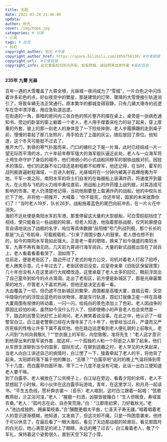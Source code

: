 ```yaml
---
title: 无题
date: 2022-07-28 21:46:00
updata: 
author: 祈光
cover: /img/hope.jpg
categories: # 分类
- 小说
tags: # 标签
- 科幻
copyright_author: 祈光 #作者
copyright_author_href: https://space.bilibili.com/1056756138/ #作者链接
copyright_url:  #文章链接
copyright_info: 此文章版权归祈光所有，如有转载，请註明来自原作者 #版权信息
---
```


**235年 九霄 光昼**

百年一遇的大雪覆盖了九霄全境，光昼城一夜间成为了“雪城”，一片白色之中闪烁着许多彩色的点，好似夜空中的繁星，那是建筑的灯带，骤降的大雪使接引轨道消引了，导致车辆无法正常通行。原本繁华的都城变得寂静，只有几辆大理寺的巡逻车在空中漂浮着，用应急轨道巡逻。  
在街道的一角，昏暗的房间内三张白色的照片整齐的摆在桌上，桌旁是一张病危通知书。旁边的卧室的窗上躺着一个老人，老人用手撑着床吃力的站了起来，穿上厚重的外套，披上的那一刻老人的身体歪了一下险些摔倒，老人步履蹒跚的走到桌子前，慢慢的拿起了那几张照片，用手拍去了上面的灰尘，随后放回了原位。他知道，这个冬天可能挺不过去了。  
推开大门，刺骨的寒气扑面而来，门口的栅栏之下是一片海，此时已经结成一片一望无际而平滑的冰，六十年前年穆军强大的海军舰队逼近此处，老人与一众海军将士用生命守护了身后的城市，他们用弱小的小式战船同穆军的钢铁战舰对抗，因技术的落后，他们的武器不论口径还是射程都不如穆军，他还记得，在当时，霍军的战列舰直逼射程海域，一旦进入射程，光昼城将在一分钟内被离子高爆炮夷为平地。千军一发之际，南阳水军的将士们自发的在每艘船上装满炸药，将速度开到最大，在火炮与飞机的火力线中勇往直前，用战船上的炸药撞上战列舰，对其造成可影响的伤害。老人仍清楚地记得，当初他刚要登上载满炸药的战船，他的中校队长拦下了他，并将他一把推开，大喊着：“你不能死，你还年轻，国家的未来就靠你们了！”当时老人19岁，队长26岁。战船拖着蓝色的尾巴向前冲去，在一片火花中消失。  
海的不远处便是南阳水军的军港，那里停留这大量的大型舰船，可白雪皑皑挡住了视线，使只能看见一些战舰的轮廓，但老人知道，他指着那些战舰，仅凭轮廓便自言自语地说出了战舰的名字，吨位等具体数据“岳阳楼”号门列战列舰，那个长长的那是“九云”号航母，可载舰载机…”引来了周围少数人的鼓掌。老人想也想不到的，如今的南阳水军竟如此强大。正是老一辈的牺牲，换来了如今强盛的南阳水军，九霄不再有海无防。几天前九霄进行海军阅兵，大量的新式战舰出现在了阅兵上，老人看着看着看哭了，泪如雨下。  
往前走，便是老街区了，路边开过了老式的电力公交，司机对着老人打起了招呼，老人微笑示意。几十年过去了，老街区依旧没变，应皇帝亲章《旧街区保留政策》几十年也没有人在这里进行大规模改造。这里承载了老人太多的回忆，眼前浮现出了自己童年到如今的点点滴滴。走出了老街区，前方便是新城区了，那是光昼最繁荣的地方，尽管老人不喜欢热闹，但他还是决定去看一看。  
大血覆盖了一切，但仍遮不住新城区的繁荣，周围都是高楼大厦，直插云霄，天空中隐隐约约的浮现出蓝色的丝状物体，那是车行轨道，霓虹灯就像卫星一样在高楼大厦周围有规律的转动着，一闪一闪，给纯白的景色添加上了色彩。老人因战争的原因比较怕吵闹，虽然如今没什么行人了，但即使微小的声音老人也会突然震一下，路边的巡警见状赶忙上前询问，老人微笑着说没事。在此之中，他认识了一级警官白江。白江是老警察已经在大理寺呆了几十年了，他曾经当过兵，严谨而又严厉死板的性格让许多下属不喜欢他。他在路边巡逻看到老人便礼貌的上前敬礼，老人问到“为何向我敬礼？”“您衣服上的军衔，向您致敬，准将先生！”老人这才意识到他穿出来的是军装外套…就这样，一个孤独的人和一个将逝之人聊了起来，他们从军旅生涯聊到当今的国家，国际形式，在聊到逗趣之时，老人罕见的大笑起来，当老人向白江讲述自己的病情时，白江愣了一下，接着牵起了老人的手，将他背了起来。太阳即将落下属于他的舞台。“去哪？”“白露亭吧”此时的晚上气温将降到零下十几度。而白露亭四面环海，零下二十几度不是没有可能，此话一出白江便知道老人要干嘛。  
到了白露亭，老人被放在了公共椅子上，白江站在旁边，看着夕阳的余晖，老人不禁想起了小时候，和小伙伴在这白露亭玩游戏，青年，在这里学习，和月亮一起读书。“平生五色线，愿补舜衣裳～（音乐）老人唱到，这时白江跟着一起唱：“弦歌教燕赵，兰芷浴河湟。”老人：“腥膻一扫洒，凶狠皆披攘白！“生人但眠食，寿域富农桑。”老人：“孤吟志在此，自亦笑荒唐。”白：“江郡雨初霁，刀好截秋光。”老人“池边成独酌，拥鼻菊枝香。”合“醺酣更唱太平曲，仁圣天子寿无疆。”唱着唱着老人的意识逐渐模糊，他知道，又发病了，但这次却不痛，只是一阵困意袭来，他终于可以休息了，在最后看了一眼大海后，看见了天边那战舰的轮廓后，看见那圆月的白光后，他心满意足的闭上了眼睛，永远的睡了过去”。白江看着老人，敬了个军礼，保持着这个姿势很久，直到天空下起了小雪。